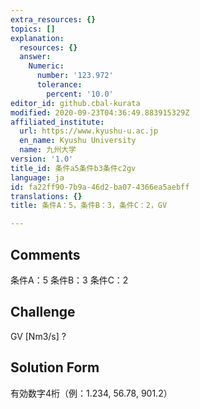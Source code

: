 ```yaml
---
extra_resources: {}
topics: []
explanation:
  resources: {}
  answer:
    Numeric:
      number: '123.972'
      tolerance:
        percent: '10.0'
editor_id: github.cbal-kurata
modified: 2020-09-23T04:36:49.883915329Z
affiliated_institute:
  url: https://www.kyushu-u.ac.jp
  en_name: Kyushu University
  name: 九州大学
version: '1.0'
title_id: 条件a5条件b3条件c2gv
language: ja
id: fa22ff90-7b9a-46d2-ba07-4366ea5aebff
translations: {}
title: 条件A：5，条件B：3，条件C：2，GV

---
```


## Comments
条件A：5
条件B：3
条件C：2

## Challenge
GV [Nm3/s] ?

## Solution Form
有効数字4桁（例：1.234,  56.78,  901.2）




